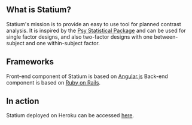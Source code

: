 ## What is Statium?
Statium's mission is to provide an easy to use tool for planned contrast analysis. It is inspired by the [Psy Statistical Package](http://www.psy.unsw.edu.au/research/research-tools/psy-statistical-program) and can be used for single factor designs, and also two-factor designs with one between-subject and one within-subject factor.

## Frameworks
Front-end component of Statium is based on [Angular.js](https://angularjs.org/)
Back-end component is based on [Ruby on Rails](http://rubyonrails.org/). 

## In action
Statium deployed on Heroku can be accessed [here](http://statium.herokuapp.com/about).